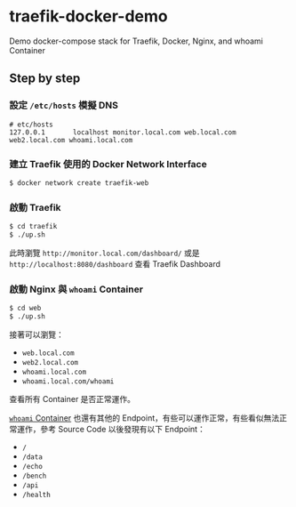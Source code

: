 # traefik-docker-demo
Demo docker-compose stack for Traefik, Docker, Nginx, and whoami Container

## Step by step

### 設定 `/etc/hosts` 模擬 DNS

```
# etc/hosts
127.0.0.1       localhost monitor.local.com web.local.com web2.local.com whoami.local.com
```

### 建立 Traefik 使用的 Docker Network Interface

```bash
$ docker network create traefik-web
```

### 啟動 Traefik

```bash
$ cd traefik
$ ./up.sh
```

此時瀏覽 `http://monitor.local.com/dashboard/` 或是 `http://localhost:8080/dashboard` 查看 Traefik Dashboard

### 啟動 Nginx 與 `whoami` Container

```bash
$ cd web
$ ./up.sh
```

接著可以瀏覽：

* `web.local.com`
* `web2.local.com`
* `whoami.local.com`
* `whoami.local.com/whoami`

查看所有 Container 是否正常運作。

[`whoami` Container](https://github.com/containous/whoami) 也還有其他的 Endpoint，有些可以運作正常，有些看似無法正常運作，參考 Source Code 以後發現有以下 Endpoint：

* `/`
* `/data`
* `/echo`
* `/bench`
* `/api`
* `/health`
